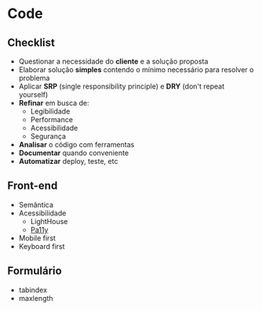 # Code

## Checklist

- Questionar a necessidade do **cliente** e a solução proposta
- Elaborar solução **simples** contendo o mínimo necessário para resolver o problema
- Aplicar **SRP** (single responsibility principle) e **DRY** (don't repeat yourself)
- **Refinar** em busca de:
  - Legibilidade
  - Performance
  - Acessibilidade
  - Segurança
- **Analisar** o código com ferramentas
- **Documentar** quando conveniente
- **Automatizar** deploy, teste, etc

## Front-end

- Semântica
- Acessibilidade
  - LightHouse
  - [Pa11y](https://github.com/pa11y/pa11y)
- Mobile first
- Keyboard first

## Formulário

- tabindex
- maxlength

